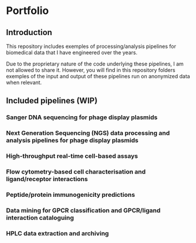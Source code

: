 # Portfolio
## Introduction

This repository includes exemples of processing/analysis pipelines for biomedical data that I have engineered over the years.

Due to the proprietary nature of the code underlying these pipelines, I am not allowed to share it. However, you will find in this repository folders exemples of the input and output of these pipelines run on anonymized data when relevant.

## Included pipelines (WIP)

### Sanger DNA sequencing for phage display plasmids
### Next Generation Sequencing (NGS) data processing and analysis pipelines for phage display plasmids
### High-throughput real-time cell-based assays
### Flow cytometry-based cell characterisation and ligand/receptor interactions
### Peptide/protein immunogenicity predictions
### Data mining for GPCR classification and GPCR/ligand interaction cataloguing
### HPLC data extraction and archiving
